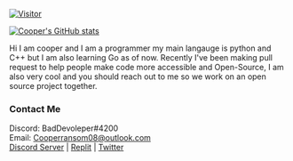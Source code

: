 [![Visitor](https://visitor-badge.glitch.me/badge?page_id=itzCozi.itzCozi)](https://github.com/itzCozi/itzCozi)

[![Cooper's GitHub stats](https://github-readme-stats.vercel.app/api?username=itzCozi&theme=dracula)](https://replit.com/@cozi08)

Hi I am cooper and I am a programmer my main langauge is python and C++ but I am also learning Go as of now. 
Recently I've been making pull request to help people make code more accessible and Open-Source, 
I am also very cool and you should reach out to me so we work on an open source project together.

### Contact Me
Discord: BadDevoleper#4200  
Email: Cooperransom08@outlook.com  
[Discord Server](https://discord.gg/xGnQQGxwq2)  |  [Replit](https://replit.com/@cozi08)  |  [Twitter](https://twitter.com/ransom_cooper)
